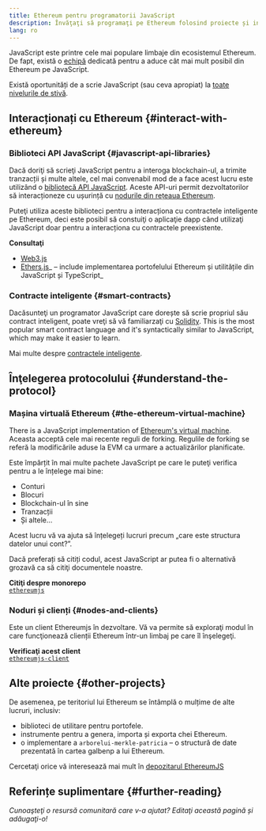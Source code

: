 ```yaml
---
title: Ethereum pentru programatorii JavaScript
description: Învăţaţi să programaţi pe Ethereum folosind proiecte și instrumente Java.
lang: ro
---
```


JavaScript este printre cele mai populare limbaje din ecosistemul Ethereum. De fapt, există o [echipă](https://github.com/ethereumjs) dedicată pentru a aduce cât mai mult posibil din Ethereum pe JavaScript.

Există oportunități de a scrie JavaScript (sau ceva apropiat) la [toate nivelurile de stivă](/developers/docs/ethereum-stack/).

## Interacționați cu Ethereum {#interact-with-ethereum}

### Biblioteci API JavaScript {#javascript-api-libraries}

Dacă doriţi să scrieţi JavaScript pentru a interoga blockchain-ul, a trimite tranzacții și multe altele, cel mai convenabil mod de a face acest lucru este utilizând o [bibliotecă API JavaScript](/developers/docs/apis/javascript/). Aceste API-uri permit dezvoltatorilor să interacționeze cu ușurință cu [nodurile din rețeaua Ethereum](/developers/docs/nodes-and-clients/).

Puteţi utiliza aceste biblioteci pentru a interacționa cu contractele inteligente pe Ethereum, deci este posibil să constuiţi o aplicaţie dapp când utilizaţi JavaScript doar pentru a interacționa cu contractele preexistente.

**Consultaţi**

- [Web3.js](https://web3js.readthedocs.io/)
- [Ethers.js](https://docs.ethers.io/)_ – include implementarea portofelului Ethereum și utilitățile din JavaScript și TypeScript_

### Contracte inteligente {#smart-contracts}

Dacăsunteţi un programator JavaScript care dorește să scrie propriul său contract inteligent, poate vreţi să vă familiarzaţi cu [Solidity](https://solidity.readthedocs.io). This is the most popular smart contract language and it's syntactically similar to JavaScript, which may make it easier to learn.

Mai multe despre [contractele inteligente](/developers/docs/smart-contracts/).

## Înţelegerea protocolului {#understand-the-protocol}

### Mașina virtuală Ethereum {#the-ethereum-virtual-machine}

There is a JavaScript implementation of [Ethereum's virtual machine](/developers/docs/evm/). Aceasta acceptă cele mai recente reguli de forking. Regulile de forking se referă la modificările aduse la EVM ca urmare a actualizărilor planificate.

Este împărțit în mai multe pachete JavaScript pe care le puteţi verifica pentru a le înțelege mai bine:

- Conturi
- Blocuri
- Blockchain-ul în sine
- Tranzacții
- Și altele...

Acest lucru vă va ajuta să înțelegeți lucruri precum „care este structura datelor unui cont?”.

Dacă preferați să citiți codul, acest JavaScript ar putea fi o alternativă grozavă ca să citiţi documentele noastre.

**Citiţi despre monorepo**  
[`ethereumjs`](https://github.com/ethereumjs/ethereumjs-vm)

### Noduri și clienți {#nodes-and-clients}

Este un client Ethereumjs în dezvoltare. Vă va permite să exploraţi modul în care funcţionează clienții Ethereum într-un limbaj pe care îl înşelegeţi.

**Verificaţi acest client**  
[`ethereumjs-client`](https://github.com/ethereumjs/ethereumjs-client)

## Alte proiecte {#other-projects}

De asemenea, pe teritoriul lui Ethereum se întâmplă o mulțime de alte lucruri, inclusiv:

- biblioteci de utilitare pentru portofele.
- instrumente pentru a genera, importa și exporta chei Ethereum.
- o implementare a `arborelui-merkle-patricia` – o structură de date prezentată în cartea galbenp a lui Ethereum.

Cercetaţi orice vă interesează mai mult în [depozitarul EthereumJS](https://github.com/ethereumjs)

## Referințe suplimentare {#further-reading}

_Cunoaşteţi o resursă comunitară care v-a ajutat? Editaţi această pagină și adăugaţi-o!_
